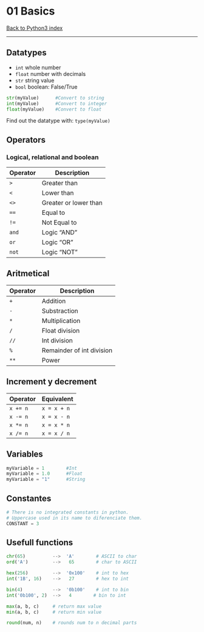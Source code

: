 # 01 Basics

[Back to Python3 index](../index.md)

---

## Datatypes

- `int`          whole number
- `float`       number with decimals
- `str`           string value
- `bool`        boolean:   False/True

```python
str(myValue)      #Convert to string
int(myValue)      #Convert to integer
float(myValue)    #Convert to float
```

Find out the datatype with:    `type(myValue)`

## Operators

### Logical, relational and boolean
| Operator | Description           |
| -------- | --------------------- |
| `>`      | Greater than          |
| `<`      | Lower than            |
| `<>`     | Greater or lower than |
| `==`     | Equal to              |
| `!=`     | Not Equal to          |
| `and`    | Logic “AND”           |
| `or`     | Logic “OR”            |
| `not`    | Logic “NOT”           |
    

## Aritmetical

| Operator | Description               |
| -------- | ------------------------- |
| `+`      | Addition                  |
| `-`      | Substraction              |
| `*`      | Multiplication            |
| `/`      | Float division            |
| `//`     | Int division              |
| `%`      | Remainder of int division |
| `**`     | Power                     |
    
## Increment y decrement

| Operator | Equivalent   |
| -------- | ------------ |
| `x += n` | `x = x + n`  |
| `x -= n` | `x = x - n`  |
| `x *= n` | `x = x * n`  |
| `x /= n` | `x = x / n`  |
    

## Variables

```python
myVariable = 1        #Int
myVariable = 1.0      #Float
myVariable = "1"      #String
```

## Constantes

```python
# There is no integrated constants in python.
# Uppercase used in its name to diferenciate them.
CONSTANT = 3
```

## Usefull functions

```python
chr(65)          -->  'A'        # ASCII to char
ord('A')         -->   65        # char to ASCII

hex(256)         -->  '0x100'    # int to hex
int('1B', 16)    -->   27        # hex to int

bin(4)           -->  '0b100'    # int to bin
int('0b100', 2)  -->   4        # bin to int
```

```python
max(a, b, c)     # return max value
min(a, b, c)     # return min value

round(num, n)    # rounds num to n decimal parts
```